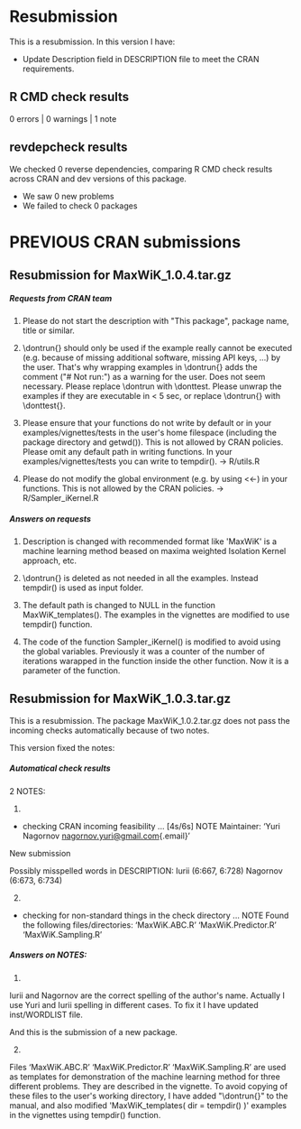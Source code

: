 # Resubmission

This is a resubmission. In this version I have:

-   Update Description field in DESCRIPTION file to meet the CRAN requirements.

## R CMD check results

0 errors \| 0 warnings \| 1 note

## revdepcheck results

We checked 0 reverse dependencies, comparing R CMD check results across CRAN and dev versions of this package.

-   We saw 0 new problems
-   We failed to check 0 packages

# PREVIOUS CRAN submissions

## Resubmission for MaxWiK_1.0.4.tar.gz

##### Requests from CRAN team

1.  Please do not start the description with "This package", package name, title or similar.

2.  \\dontrun{} should only be used if the example really cannot be executed (e.g. because of missing additional software, missing API keys, ...) by the user. That's why wrapping examples in \\dontrun{} adds the comment ("\# Not run:") as a warning for the user. Does not seem necessary. Please replace \\dontrun with \\donttest. Please unwrap the examples if they are executable in \< 5 sec, or replace \\dontrun{} with \\donttest{}.

3.  Please ensure that your functions do not write by default or in your examples/vignettes/tests in the user's home filespace (including the package directory and getwd()). This is not allowed by CRAN policies. Please omit any default path in writing functions. In your examples/vignettes/tests you can write to tempdir(). -\> R/utils.R

4.  Please do not modify the global environment (e.g. by using \<\<-) in your functions. This is not allowed by the CRAN policies. -\> R/Sampler_iKernel.R

##### Answers on requests

1.  Description is changed with recommended format like 'MaxWiK' is a machine learning method beased on maxima weighted Isolation Kernel approach, etc.

2.  \\dontrun{} is deleted as not needed in all the examples. Instead tempdir() is used as input folder.

3.  The default path is changed to NULL in the function MaxWiK_templates(). The examples in the vignettes are modified to use tempdir() function.

4.  The code of the function Sampler_iKernel() is modified to avoid using the global variables. Previously it was a counter of the number of iterations warapped in the function inside the other function. Now it is a parameter of the function.

## Resubmission for MaxWiK_1.0.3.tar.gz

This is a resubmission. The package MaxWiK_1.0.2.tar.gz does not pass the incoming checks automatically because of two notes.

This version fixed the notes:

##### Automatical check results

2 NOTES:

1.  

-   checking CRAN incoming feasibility ... [4s/6s] NOTE Maintainer: ‘Yuri Nagornov [nagornov.yuri\@gmail.com](mailto:nagornov.yuri@gmail.com){.email}’

New submission

Possibly misspelled words in DESCRIPTION: Iurii (6:667, 6:728) Nagornov (6:673, 6:734)

2.  

-   checking for non-standard things in the check directory ... NOTE Found the following files/directories: ‘MaxWiK.ABC.R’ ‘MaxWiK.Predictor.R’ ‘MaxWiK.Sampling.R’

##### Answers on NOTES:

1.  

Iurii and Nagornov are the correct spelling of the author's name. Actually I use Yuri and Iurii spelling in different cases. To fix it I have updated inst/WORDLIST file.

And this is the submission of a new package.

2.  

Files ‘MaxWiK.ABC.R’ ‘MaxWiK.Predictor.R’ ‘MaxWiK.Sampling.R’ are used as templates for demonstration of the machine learning method for three different problems. They are described in the vignette. To avoid copying of these files to the user's working directory, I have added "\\dontrun{}" to the manual, and also modified 'MaxWiK_templates( dir = tempdir() )' examples in the vignettes using tempdir() function.

